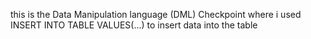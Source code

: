this is the Data Manipulation language (DML) Checkpoint where i used INSERT INTO TABLE VALUES(...) to insert data into the table
